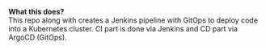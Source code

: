 **What this does?** <br>
This repo along with  creates a Jenkins pipeline with GitOps to deploy code into a Kubernetes cluster. CI part is done via Jenkins and CD part via ArgoCD (GitOps).
